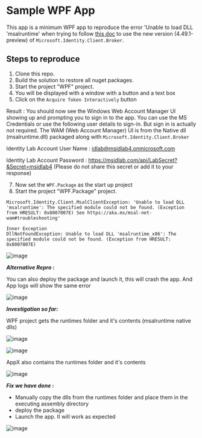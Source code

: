 # Sample WPF App

This app is a minimum WPF app to reproduce the error 'Unable to load DLL 'msalruntime' when trying to follow [this doc](https://github.com/AzureAD/microsoft-authentication-library-for-dotnet/wiki/wam) to use the new version (4.49.1-preview) of `Microsoft.Identity.Client.Broker`.

## Steps to reproduce

1. Clone this repo.
2. Build the solution to restore all nuget packages.
3. Start the project "WPF" project.
4. You will be displayed with a window with a button and a text box
5. Click on the `Acquire Token Interactively` button

Result : You should now see the Windows Web Account Manager UI showing up and prompting you to sign in to the app. You can use the MS Credentials or use the following user details to sign-in. But sign in is actually not required. The WAM (Web Account Manager) UI is from the Native dll (msalruntime.dll) packaged along with `Microsoft.Identity.Client.Broker`

Identity Lab Account User Name : idlab@msidlab4.onmicrosoft.com 

Identity Lab Account Password : https://msidlab.com/api/LabSecret?&Secret=msidlab4 (Please do not share this secret or add it to your response)

7. Now set the `WPF.Package` as the start up project 
8. Start the project "WPF.Package" project.

```
Microsoft.Identity.Client.MsalClientException: 'Unable to load DLL 'msalruntime': The specified module could not be found. (Exception from HRESULT: 0x8007007E) See https://aka.ms/msal-net-wam#troubleshooting'

Inner Exception
DllNotFoundException: Unable to load DLL 'msalruntime_x86': The specified module could not be found. (Exception from HRESULT: 0x8007007E)
```

![image](https://user-images.githubusercontent.com/90415114/213346100-e43ca2ad-8822-4628-a272-d248c14a3836.png)

***Alternative Repro :***

You can also deploy the package and launch it, this will crash the app. And App logs will show the same error 

![image](https://user-images.githubusercontent.com/90415114/213347329-1bca4b7d-a574-4990-aa19-be8a8f84a8f8.png)


***Investigation so far:***

WPF project gets the runtimes folder and it's contents (msalruntime native dlls)

![image](https://user-images.githubusercontent.com/90415114/213346524-2599a396-32af-4262-83bf-99165ed0e309.png)

![image](https://user-images.githubusercontent.com/90415114/213346635-469deb26-1db2-4ebc-aaf2-6de0462799e5.png)

AppX also contains the runtimes folder and it's contents 

![image](https://user-images.githubusercontent.com/90415114/213350082-52ead864-a436-4f42-abce-f4633262d381.png)

***Fix we have done :***

- Manually copy the dlls from the runtimes folder and place them in the executing assembly directory 
- deploy the package 
- Launch the app. It will work as expected 

![image](https://user-images.githubusercontent.com/90415114/213348405-42b5bce6-648e-47a0-98a8-69555375c888.png)

